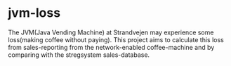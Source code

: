 # jvm-loss
The JVM(Java Vending Machine) at Strandvejen may experience some loss(making coffee without paying). This project aims to calculate this loss from sales-reporting from the network-enabled coffee-machine and by comparing with the stregsystem sales-database.
